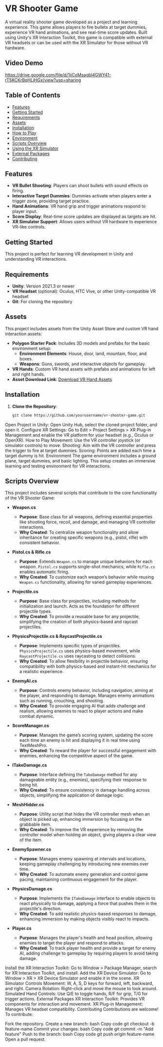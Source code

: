 # VR Shooter Game

A virtual reality shooter game developed as a project and learning experience. This game allows players to fire bullets at target dummies, experience VR hand animations, and see real-time score updates. Built using Unity's XR Interaction Toolkit, this game is compatible with external VR headsets or can be used with the XR Simulator for those without VR hardware.

## Video Demo
https://drive.google.com/file/d/1ijCoMsagbl4GWY41-rT5KCKrBqHLjHGx/view?usp=sharing


## Table of Contents
- [Features](#features)
- [Getting Started](#getting-started)
- [Requirements](#requirements)
- [Assets](#assets)
- [Installation](#installation)
- [How to Play](#how-to-play)
- [Environment](#environment)
- [Scripts Overview](#scripts-overview)
- [Using the XR Simulator](#using-the-xr-simulator)
- [External Packages](#external-packages)
- [Contributing](#contributing)

## Features
- **VR Bullet Shooting**: Players can shoot bullets with sound effects on firing.
- **Interactive Target Dummies**: Dummies activate when players enter a trigger zone, providing target practice.
- **Hand Animations**: VR hand grip and trigger animations respond to player input.
- **Score Display**: Real-time score updates are displayed as targets are hit.
- **XR Simulator Support**: Allows users without VR hardware to experience VR-like controls.

## Getting Started
This project is perfect for learning VR development in Unity and understanding VR interactions.

## Requirements
- **Unity**: Version 2021.3 or newer
- **VR Headset** (optional): Oculus, HTC Vive, or other Unity-compatible VR headset
- **Git**: For cloning the repository

## Assets
This project includes assets from the Unity Asset Store and custom VR hand interaction assets:

- **Polygon Starter Pack**: Includes 3D models and prefabs for the basic environment setup:
  - **Environment Elements**: House, door, land, mountain, floor, and boxes.
  - **Weapons**: Guns, swords, and interactive objects for gameplay.
- **VR Hands**: Custom VR hand assets with prefabs and animations for left and right hands.
- **Asset Download Link**: [Download VR Hand Assets](https://drive.google.com/file/d/1Fnli8Tbq7NeTw8pSTwjiZcSbE7UB3rL1/view)

## Installation
1. **Clone the Repository**:
   ```bash
   git clone https://github.com/yourusername/vr-shooter-game.git
Open Project in Unity: Open Unity Hub, select the cloned project folder, and open it.
Configure XR Settings: Go to Edit > Project Settings > XR Plug-in Management and enable the VR platform for your headset (e.g., Oculus or OpenXR).
How to Play
Movement: Use the VR controller joystick (or simulator controls) to move.
Shooting: Aim with the VR controller and press the trigger to fire at target dummies.
Scoring: Points are added each time a target dummy is hit.
Environment
The game environment includes a ground plane, target dummies, and basic lighting. This setup creates an immersive learning and testing environment for VR interactions.

## Scripts Overview
This project includes several scripts that contribute to the core functionality of the VR Shooter Game:

- **Weapon.cs**
  - **Purpose**: Base class for all weapons, defining essential properties like shooting force, recoil, and damage, and managing VR controller interactions.
  - **Why Created**: To centralize weapon functionality and allow inheritance for creating specific weapons (e.g., pistol, rifle) with consistent behavior.

- **Pistol.cs & Rifle.cs**
  - **Purpose**: Extends `Weapon.cs` to manage unique behaviors for each weapon. `Pistol.cs` supports single-shot mechanics, while `Rifle.cs` enables automatic firing.
  - **Why Created**: To customize each weapon’s behavior while reusing `Weapon.cs` functionality, allowing for varied gameplay experiences.

- **Projectile.cs**
  - **Purpose**: Base class for projectiles, including methods for initialization and launch. Acts as the foundation for different projectile types.
  - **Why Created**: To provide a reusable base for any projectile, simplifying the creation of both physics-based and raycast projectiles.

- **PhysicsProjectile.cs & RaycastProjectile.cs**
  - **Purpose**: Implements specific types of projectiles. `PhysicsProjectile.cs` uses physics-based movement, while `RaycastProjectile.cs` uses raycasting to detect collisions.
  - **Why Created**: To allow flexibility in projectile behavior, ensuring compatibility with both physics-based and instant-hit mechanics for a realistic experience.

- **EnemyAI.cs**
  - **Purpose**: Controls enemy behavior, including navigation, aiming at the player, and responding to damage. Manages enemy animations such as running, crouching, and shooting.
  - **Why Created**: To provide engaging AI that adds challenge and realism, allowing enemies to react to player actions and make combat dynamic.

- **ScoreManager.cs**
  - **Purpose**: Manages the game’s scoring system, updating the score each time an enemy is hit and displaying it in real time using TextMeshPro.
  - **Why Created**: To reward the player for successful engagement with enemies, enhancing the competitive aspect of the game.

- **ITakeDamage.cs**
  - **Purpose**: Interface defining the `TakeDamage` method for any damageable entity (e.g., enemies), specifying their response to being hit.
  - **Why Created**: To ensure consistency in damage handling across objects, simplifying the application of damage logic.

- **MeshHidder.cs**
  - **Purpose**: Utility script that hides the VR controller mesh when an object is picked up, enhancing immersion by focusing on the grabbable item.
  - **Why Created**: To improve the VR experience by removing the controller model when holding an object, giving players a clear view of the item.

- **EnemySpawner.cs**
  - **Purpose**: Manages enemy spawning at intervals and locations, keeping gameplay challenging by introducing new enemies over time.
  - **Why Created**: To automate enemy generation and control game pacing, maintaining continuous engagement for the player.

- **PhysicsDamage.cs**
  - **Purpose**: Implements the `ITakeDamage` interface to enable objects to react physically to damage, applying a force that pushes them in the projectile's direction.
  - **Why Created**: To add realistic physics-based responses to damage, enhancing immersion by making objects visibly react to impacts.

- **Player.cs**
  - **Purpose**: Manages the player's health and head position, allowing enemies to target the player and respond to attacks.
  - **Why Created**: To track player health and provide a target for enemy AI, adding challenge to gameplay by requiring players to avoid taking damage.

Install the XR Interaction Toolkit: Go to Window > Package Manager, search for XR Interaction Toolkit, and install.
Add the XR Device Simulator: Go to Window > XR > XR Device Simulator and enable it in the scene.
XR Simulator Controls
Movement: W, A, S, D keys for forward, left, backward, and right.
Camera Rotation: Right-click and move the mouse to look around.
Simulated Hand Controls: Use Q/E to toggle hands, R/F for grip, T/G for trigger actions.
External Packages
XR Interaction Toolkit: Provides VR components for interaction and movement.
XR Plug-in Management: Manages VR headset compatibility.
Contributing
Contributions are welcome! To contribute:

Fork the repository.
Create a new branch:
bash
Copy code
git checkout -b feature-name
Commit your changes:
bash
Copy code
git commit -m "Add feature"
Push to the branch:
bash
Copy code
git push origin feature-name
Open a pull request.
